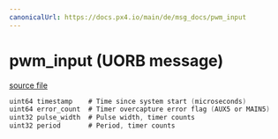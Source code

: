 ```yaml
---
canonicalUrl: https://docs.px4.io/main/de/msg_docs/pwm_input
---
```


# pwm_input (UORB message)



[source file](https://github.com/PX4/PX4-Autopilot/blob/release/1.13/msg/pwm_input.msg)

```c
uint64 timestamp    # Time since system start (microseconds)
uint64 error_count  # Timer overcapture error flag (AUX5 or MAIN5)
uint32 pulse_width  # Pulse width, timer counts
uint32 period       # Period, timer counts

```
